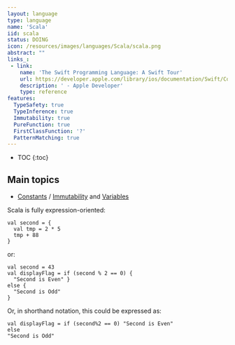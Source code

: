```yaml
---
layout: language
type: language
name: 'Scala'
iid: scala
status: DOING
icon: /resources/images/languages/Scala/scala.png
abstract: ""
links_:
 - link:
    name: 'The Swift Programming Language: A Swift Tour'
    url: https://developer.apple.com/library/ios/documentation/Swift/Conceptual/Swift_Programming_Language/GuidedTour.html#//apple_ref/doc/uid/TP40014097-CH2-ID1
    description: ' - Apple Developer'
    type: reference
features:
  TypeSafety: true
  TypeInference: true
  Immutability: true
  PureFunction: true
  FirstClassFunction: '?'
  PatternMatching: true
---
```


* TOC
{:toc}

## Main topics

* [Constants](/Constant) / [Immutability](/functional/immutability) and [Variables](/Variable)

Scala is fully expression-oriented:

<pre><code>val second = { 
  val tmp = 2 * 5
  tmp + 88
}
</code></pre>

or:

<pre><code>val second = 43
val displayFlag = if (second % 2 == 0) {
  "Second is Even" }
else {
  "Second is Odd"
}
</code></pre>

Or, in shorthand notation, this could be expressed as:

<pre><code>val displayFlag = if (second%2 == 0) "Second is Even"
else
"Second is Odd"
</code></pre>
